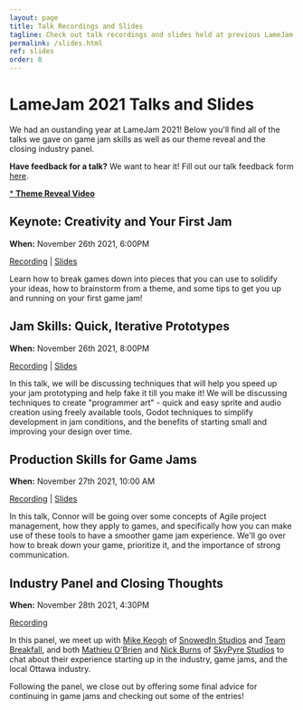 ```yaml
---
layout: page
title: Talk Recordings and Slides
tagline: Check out talk recordings and slides held at previous LameJam events!
permalink: /slides.html
ref: slides
order: 0
---
```


# LameJam 2021 Talks and Slides

We had an oustanding year at LameJam 2021! Below you'll find all of the talks we gave on game jam skills as well as our theme reveal and the closing industry panel.

**Have feedback for a talk?** We want to hear it! Fill out our talk feedback form [here](https://forms.gle/fdBTyqxnHAHqgDH66).

[* **Theme Reveal Video**](https://www.youtube.com/watch?v=9rFV7a3wUoo)

## Keynote: Creativity and Your First Jam

**When:** November 26th 2021, 6:00PM

[Recording](https://www.youtube.com/watch?v=Ls3B4XBagvU) | [Slides](https://github.com/lamejam/lamejam.github.io/raw/master/slides/2021/Lame%20Jam%20Opening%202021.pdf)

Learn how to break games down into pieces that you can use to solidify your ideas, how to brainstorm from a theme,
and some tips to get you up and running on your first game jam!

## Jam Skills: Quick, Iterative Prototypes

**When:** November 26th 2021, 8:00PM

[Recording](https://www.youtube.com/watch?v=iec0xEHhlXw) | [Slides](https://github.com/lamejam/lamejam.github.io/raw/master/slides/2021/Jam%20Skills%20Quick%2C%20Iterative%20Prototypes%20(2021).pdf)

In this talk, we will be discussing techniques that will help you speed up your jam prototyping 
and help fake it till you make it! We will be discussing techniques to create "programmer art" - quick and easy sprite and 
audio creation using freely available tools, Godot techniques to simplify development in jam conditions, and the benefits of 
starting small and improving your design over time.

## Production Skills for Game Jams

**When:** November 27th 2021, 10:00 AM

[Recording](https://www.youtube.com/watch?v=g7ziEwdZSXU) | [Slides](https://github.com/lamejam/lamejam.github.io/raw/master/slides/2021/Production%20Skills%20for%20Game%20Jams%20(2021).pdf)

In this talk, Connor will be going over some concepts of Agile project management, how they apply to games, and specifically 
how you can make use of these tools to have a smoother game jam experience. We'll go over how to break down your game, 
prioritize it, and the importance of strong communication.

## Industry Panel and Closing Thoughts

**When:** November 28th 2021, 4:30PM

[Recording](https://www.youtube.com/watch?v=LMWJlxk5wIU)

In this panel, we meet up with [Mike Keogh](https://twitter.com/MikeOKeogh) of [SnowedIn Studios](https://twitter.com/snowedinstudios) and [Team Breakfall](https://twitter.com/TeamBreakfall), and both [Mathieu O'Brien](https://twitter.com/mathieucobrien) and [Nick Burns](https://twitter.com/NickBurnsCo) of [SkyPyre Studios](https://twitter.com/SkyPyre) to chat about their experience starting up in the industry, game jams, and the local Ottawa industry.

Following the panel, we close out by offering some final advice for continuing in game jams and checking out some of the entries!
